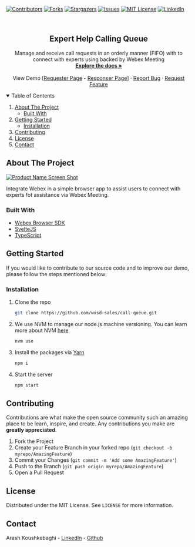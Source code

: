 [![Contributors][contributors-shield]][contributors-url]
[![Forks][forks-shield]][forks-url]
[![Stargazers][stars-shield]][stars-url]
[![Issues][issues-shield]][issues-url]
[![MIT License][license-shield]][license-url]
[![LinkedIn][linkedin-shield]][linkedin-url]

<!-- PROJECT LOGO -->
<br />
<p align="center">
  <h2 align="center">Expert Help Calling Queue</h2>

  <p align="center">
  Manage and receive call requests in an orderly manner (FIFO) with to connect with experts using backed by Webex Meeting
    <br />
    <a href="https://github.com/wxsd-sales/call-queue"><strong>Explore the docs »</strong></a>
    <br />
    <br />
    View Demo
    [<a href="https://call-queue.wbx.ninja/requester">Requester Page</a> -
    <a href="https://call-queue.wbx.ninja/responder">Responser Page</a>]
    ·
    <a href="https://github.com/wxsd-sales/call-queue/issues">Report Bug</a>
    ·
    <a href="https://github.com/wxsd-sales/call-queue/issues">Request Feature</a>
  </p>
</p>

<!-- TABLE OF CONTENTS -->
<details open="open">
  <summary>Table of Contents</summary>
  <ol>
    <li>
      <a href="#about-the-project">About The Project</a>
      <ul>
        <li><a href="#built-with">Built With</a></li>
      </ul>
    </li>
    <li>
      <a href="#getting-started">Getting Started</a>
      <ul>
        <li><a href="#installation">Installation</a></li>
      </ul>
    </li>
    <li><a href="#contributing">Contributing</a></li>
    <li><a href="#license">License</a></li>
    <li><a href="#contact">Contact</a></li>
  </ol>
</details>

<!-- ABOUT THE PROJECT -->

## About The Project

[![Product Name Screen Shot][product-screenshot]](https://call-queue.wbx.ninja/requester)

Integrate Webex in a simple browser app to assist users to connect with experts fot assistance via Webex Meeting.

### Built With

- [Webex Browser SDK](https://github.com/webex/webex-js-sdk)
- [SvelteJS](https://reactjs.org)
- [TypeScript](https://www.typescriptlang.org/)

<!-- GETTING STARTED -->

## Getting Started

If you would like to contribute to our source code and to improve our demo, please follow the steps mentioned below:

### Installation

1. Clone the repo
   ```sh
   git clone https://github.com/wxsd-sales/call-queue.git
   ```
2. We use NVM to manage our node.js machine versioning. You can learn more about NVM [here](https://github.com/nvm-sh/nvm)
   ```sh
   nvm use
   ```
3. Install the packages via [Yarn](https://classic.yarnpkg.com/en/)
   ```sh
   npm i
   ```
4. Start the server
   ```sh
   npm start
   ```

<!-- CONTRIBUTING -->

## Contributing

Contributions are what make the open source community such an amazing place to be learn, inspire, and create. Any contributions you make are **greatly appreciated**.

1. Fork the Project
2. Create your Feature Branch in your forked repo (`git checkout -b myrepo/AmazingFeature`)
3. Commit your Changes (`git commit -m 'Add some AmazingFeature'`)
4. Push to the Branch (`git push origin myrepo/AmazingFeature`)
5. Open a Pull Request

<!-- LICENSE -->

## License

Distributed under the MIT License. See `LICENSE` for more information.

<!-- CONTACT -->

## Contact

Arash Koushkebaghi - [LinkedIn](https://www.linkedin.com/in/arash-koushkebaghi-9b1701a4/) - [Github](https://github.com/akoushke)

<!-- MARKDOWN LINKS & IMAGES -->
<!-- https://www.markdownguide.org/basic-syntax/#reference-style-links -->

[contributors-shield]: https://img.shields.io/github/contributors/WXSD-Sales/WebexVoicea.svg?style=for-the-badge
[contributors-url]: https://github.com/wxsd-sales/call-queue/graphs/contributors
[forks-shield]: https://img.shields.io/github/forks/WXSD-Sales/WebexVoicea.svg?style=for-the-badge
[forks-url]: https://github.com/wxsd-sales/call-queue/network/members
[stars-shield]: https://img.shields.io/github/stars/WXSD-Sales/WebexVoicea.svg?style=for-the-badge
[stars-url]: https://github.com/wxsd-sales/call-queue/stargazers
[issues-shield]: https://img.shields.io/github/issues/WXSD-Sales/WebexVoicea.svg?style=for-the-badge
[issues-url]: https://github.com/wxsd-sales/call-queue/issues
[license-shield]: https://img.shields.io/github/license/WXSD-Sales/WebexVoicea.svg?style=for-the-badge
[license-url]: https://github.com/wxsd-sales/call-queue/blob/master/LICENSE.txt
[linkedin-shield]: https://img.shields.io/badge/-LinkedIn-black.svg?style=for-the-badge&logo=linkedin&colorB=555
[linkedin-url]: https://www.linkedin.com/in/arash-koushkebaghi-9b1701a4/
[product-screenshot]: assets/call-queue.png